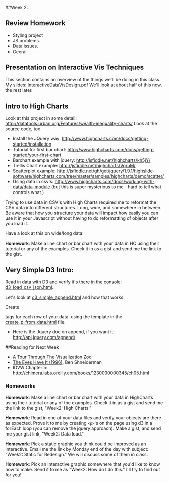 ##Week 2:


## Review Homework

* Styling project
* JS problems.
* Data issues.
* Geeral 

## Presentation on Interactive Vis Techniques

This section contains an overview of the things we'll be doing in this class.
My slides: [InteractiveDataVisDesign.pdf](InteractiveDataVisDesign.pdf)
We'll look at about half of this now, the rest later.

## Intro to High Charts

Look at this project in some detail: http://datatools.urban.org/Features/wealth-inequality-charts/
Look at the source code, too.

* Install the JQuery way: http://www.highcharts.com/docs/getting-started/installation
* Tutorial for first bar chart: http://www.highcharts.com/docs/getting-started/your-first-chart
* Barchart example with jquery: http://jsfiddle.net/highcharts/kh5jY/
* Trellis Chart example: http://jsfiddle.net/highcharts/VqruM/
* Scatterplot example: http://jsfiddle.net/gh/get/jquery/1.9.1/highslide-software/highcharts.com/tree/master/samples/highcharts/demo/scatter/
* Using data in csv's: http://www.highcharts.com/docs/working-with-data/data-module (but this is super mysterious to me - hard to tell what controls what.)

Trying to use data in CSV's with High Charts required me to reformat the CSV data into different structures.  Long, wide, and somewhere in between. Be aware that how you structure your data will impact how easily you can use it in your Javascript without having to do reformatting of objects after you load it.

Have a look at this on wide/long data: 

**Homework**: Make a line chart or bar chart with your data in HC using their tutorial or any of the examples. Check it in as a gist and send me the link to the gist.

## Very Simple D3 Intro:

Read in data with D3 and verify it's there in the console: [d3_load_csv_json.html](d3_load_csv_json.html).

Let's look at [d3_simple_append.html](d3_simple_append.html) and how that works.

Create <p> tags for each row of your data, using the template in the [create_p_from_data.html](create_p_from_data.html) file.

* Here is the Jquery doc on append, if you want it: http://api.jquery.com/append/


##Reading for Next Week

* [A Tour Through The Visualization Zoo](http://queue.acm.org/detail.cfm?id=1805128)
* [The Eyes Have It (1996)](shneidermanEyesHaveIt.pdf), Ben Shneiderman
* IDVW Chapter 5: http://chimera.labs.oreilly.com/books/1230000000345/ch05.html


### Homeworks

**Homework**: Make a line chart or bar chart with your data in HighCharts using their tutorial or any of the examples. Check it in as a gist and send me the link to the gist, "Week2: High Charts."

**Homework**: Read in one of your data files and verify your objects are there as expected. Prove it to me by creating `<p>`'s on the page using d3 in a forEach loop (you can remove the jquery approach).  Make a gist, and send me your gist link, "Week2: Data load."

**Homework**: Pick a static graphic you think could be improved as an interactive.  Email me the link by Monday end of the day with subject: "Week2: Static for Redesign." We will discuss some of them in class.

**Homework**: Pick an interactive graphic somewhere that you'd like to know how to make. Send it to me as "Week2: How do I do this."  I'll try to find out for you!


